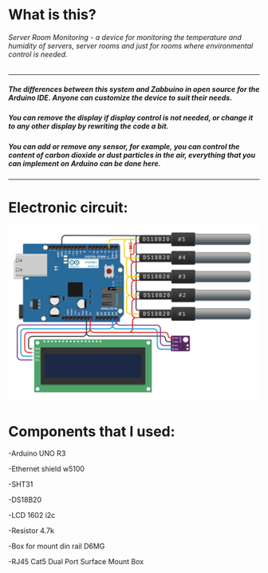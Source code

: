 # What is this?
###### Server Room Monitoring - a device for monitoring the temperature and humidity of servers, server rooms and just for rooms where environmental control is needed.

------------

##### The differences between this system and Zabbuino in open source for the Arduino IDE. Anyone can customize the device to suit their needs. 
##### You can remove the display if display control is not needed, or change it to any other display by rewriting the code a bit. 
##### You can add or remove any sensor, for example, you can control the content of carbon dioxide or dust particles in the air, everything that you can implement on Arduino can be done here.

------------

# Electronic circuit:
![Shema](circuit.png)

# Components that I used:
-Arduino UNO R3

-Ethernet shield w5100

-SHT31

-DS18B20

-LCD 1602 i2c

-Resistor 4.7k

-Box for mount din rail D6MG

-RJ45 Cat5 Dual Port Surface Mount Box

